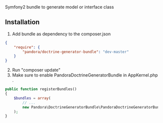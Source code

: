 Symfony2 bundle to generate model or interface class

Installation
------------

1. Add bundle as dependency to the composer.json
``` json
{
    "require": {
        "pandora/doctrine-generator-bundle": "dev-master"
    }
}
```
2. Run "composer update"
3. Make sure to enable PandoraDoctrineGeneratorBundle in AppKernel.php .
``` php
public function registerBundles()
{
    $bundles = array(
        // ...
        new Pandora\DoctrineGeneratorBundle\PandoraDoctrineGeneratorBundle(),
    );
}
```
